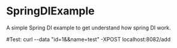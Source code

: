 # SpringDIExample
A simple Spring DI example to get understand how spring DI work.

#Test:
curl --data "id=1&&name=test" -XPOST localhost:8082/add
